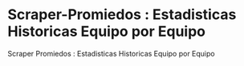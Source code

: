 # Scraper-Promiedos : Estadisticas Historicas Equipo por Equipo
Scraper Promiedos : Estadisticas Historicas Equipo por Equipo
